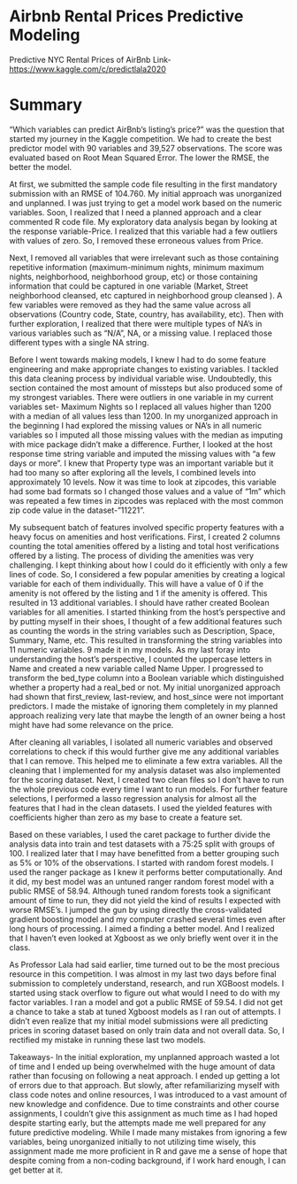 # Airbnb Rental Prices Predictive Modeling
Predictive NYC Rental Prices of AirBnb
Link- https://www.kaggle.com/c/predictlala2020 

# Summary
“Which variables can predict AirBnb’s listing’s price?” was the question that started my journey in the Kaggle competition.  We had to create the best predictor model with 90 variables and 39,527 observations. The score was evaluated based on Root Mean Squared Error. The lower the RMSE, the better the model.

At first, we submitted the sample code file resulting in the first mandatory submission with an RMSE of 104.760. My initial approach was unorganized and unplanned. I was just trying to get a model work based on the numeric variables. Soon, I realized that I need a planned approach and a clear commented R code file. My exploratory data analysis began by looking at the response variable-Price. I realized that this variable had a few outliers with values of zero. So, I removed these erroneous values from Price. 

Next, I removed all variables that were irrelevant such as those containing repetitive information (maximum-minimum nights, minimum maximum nights, neighborhood, neighborhood group, etc) or those containing information that could be captured in one variable (Market, Street neighborhood cleansed, etc captured in neighborhood group cleansed ). A few variables were removed as they had the same value across all observations (Country code, State, country, has availability, etc). Then with further exploration, I realized that there were multiple types of NA’s in various variables such as “N/A”, NA, or a missing value. I replaced those different types with a single NA string. 

Before I went towards making models, I knew I had to do some feature engineering and make appropriate changes to existing variables. I tackled this data cleaning process by individual variable wise. Undoubtedly, this section contained the most amount of missteps but also produced some of my strongest variables. There were outliers in one variable in my current variables set- Maximum Nights so I replaced all values higher than 1200 with a median of all values less than 1200. In my unorganized approach in the beginning I had explored the missing values or NA’s in all numeric variables so I imputed all those missing values with the median as imputing with mice package didn’t make a difference. Further, I looked at the host response time string variable and imputed the missing values with “a few days or more”. I knew that Property type was an important variable but it had too many so after exploring all the levels, I combined levels into approximately 10 levels. Now it was time to look at zipcodes, this variable had some bad formats so I changed those values and a value of “1m” which was repeated a few times in zipcodes was replaced with the most common zip code value in the dataset-”11221”.

My subsequent batch of features involved specific property features with a heavy focus on amenities and host verifications. First, I created 2 columns counting the total amenities offered by a listing and total host verifications offered by a listing. The process of dividing the amenities was very challenging. I kept thinking about how I could do it efficiently with only a few lines of code. So, I considered a few popular amenities by creating a logical variable for each of them individually. This will have a value of 0 if the amenity is not offered by the listing and 1 if the amenity is offered. This resulted in 13 additional variables. I should have rather created Boolean variables for all amenities. I started thinking from the host’s perspective and by putting myself in their shoes, I thought of a few additional features such as counting the words in the string variables such as Description, Space, Summary, Name, etc. This resulted in transforming the string variables into 11 numeric variables. 9 made it in my models. As my last foray into understanding the host’s perspective, I counted the uppercase letters in Name and created a new variable called Name Upper. I progressed to transform the bed_type column into a Boolean variable which distinguished whether a property had a real_bed or not. My initial unorganized approach had shown that first_review, last-review, and host_since were not important predictors. I made the mistake of ignoring them completely in my planned approach realizing very late that maybe the length of an owner being a host might have had some relevance on the price. 

After cleaning all variables, I isolated all numeric variables and observed correlations to check if this would further give me any additional variables that I can remove. This helped me to eliminate a few extra variables. All the cleaning that I implemented for my analysis dataset was also implemented for the scoring dataset. Next, I created two clean files so I don’t have to run the whole previous code every time I want to run models. For further feature selections, I performed a lasso regression analysis for almost all the features that I had in the clean datasets. I used the yielded features with coefficients higher than zero as my base to create a feature set.

Based on these variables, I used the caret package to further divide the analysis data into train and test datasets with a 75:25 split with groups of 100. I realized later that I may have benefitted from a better grouping such as 5% or 10% of the observations. I started with random forest models. I used the ranger package as I knew it performs better computationally. And it did, my best model was an untuned ranger random forest model with a public RMSE of 58.94. Although tuned random forests took a significant amount of time to run, they did not yield the kind of results I expected with worse RMSE’s. I jumped the gun by using directly the cross-validated gradient boosting model and my computer crashed several times even after long hours of processing. I aimed a finding a better model. And I realized that I haven’t even looked at Xgboost as we only briefly went over it in the class.

As Professor Lala had said earlier, time turned out to be the most precious resource in this competition. I was almost in my last two days before final submission to completely understand, research, and run XGBoost models. I started using stack overflow to figure out what would I need to do with my factor variables. I ran a model and got a public RMSE of 59.54. I did not get a chance to take a stab at tuned Xgboost models as I ran out of attempts. I didn’t even realize that my initial model submissions were all predicting prices in scoring dataset based on only train data and not overall data. So, I rectified my mistake in running these last two models.  

Takeaways- In the initial exploration, my unplanned approach wasted a lot of time and I ended up being overwhelmed with the huge amount of data rather than focusing on following a neat approach. I ended up getting a lot of errors due to that approach. But slowly, after refamiliarizing myself with class code notes and online resources, I was introduced to a vast amount of new knowledge and confidence. Due to time constraints and other course assignments, I couldn’t give this assignment as much time as I had hoped despite starting early, but the attempts made me well prepared for any future predictive modeling. While I made many mistakes from ignoring a few variables, being unorganized initially to not utilizing time wisely, this assignment made me more proficient in R and gave me a sense of hope that despite coming from a non-coding background, if I work hard enough, I can get better at it.
